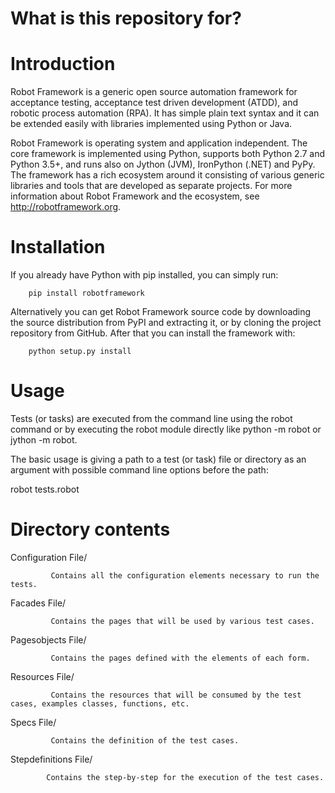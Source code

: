 # What is this repository for?


# Introduction

Robot Framework is a generic open source automation framework for acceptance testing, acceptance test driven development (ATDD), and robotic process automation (RPA). It has simple plain text syntax and it can be extended easily with libraries implemented using Python or Java.

Robot Framework is operating system and application independent. The core framework is implemented using Python, supports both Python 2.7 and Python 3.5+, and runs also on Jython (JVM), IronPython (.NET) and PyPy. The framework has a rich ecosystem around it consisting of various generic libraries and tools that are developed as separate projects. For more information about Robot Framework and the ecosystem, see http://robotframework.org.

# Installation

If you already have Python with pip installed, you can simply run:

        pip install robotframework

Alternatively you can get Robot Framework source code by downloading the source distribution from PyPI and extracting it, or by cloning the project repository from GitHub. After that you can install the framework with:

        python setup.py install

# Usage

Tests (or tasks) are executed from the command line using the robot command or by executing the robot module directly like python -m robot or jython -m robot.

The basic usage is giving a path to a test (or task) file or directory as an argument with possible command line options before the path:

robot tests.robot

# Directory contents

   Configuration File/
   
             Contains all the configuration elements necessary to run the tests.
             
   Facades File/
   
             Contains the pages that will be used by various test cases.
             
   Pagesobjects File/
   
             Contains the pages defined with the elements of each form.
             
   Resources File/
   
             Contains the resources that will be consumed by the test cases, examples classes, functions, etc.
             
   Specs File/
   
             Contains the definition of the test cases.
             
   Stepdefinitions File/
   
            Contains the step-by-step for the execution of the test cases.
            
             

